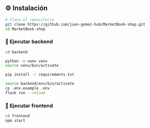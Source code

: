 ## ⚙️ Instalación

```bash
# Clona el repositorio
git clone https://github.com/juan-gomez-hub/MarketBook-shop.git
cd MarketBook-shop
```

### 🚀 Ejecutar backend
```bash
cd backend

python -m venv venv
source venv/bin/activate 

pip install -r requirements.txt

source backend/env/bin/activate
cp .env.example .env
flask run --reload
```

### 🚀 Ejecutar frontend
```bash
cd frontend
npm start
```
